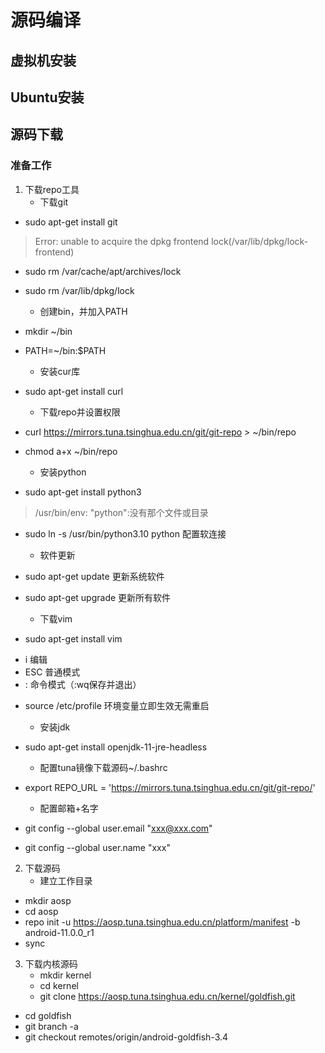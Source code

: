 # 源码编译

## 虚拟机安装

## Ubuntu安装

## 源码下载
### 准备工作
1. 下载repo工具
   * 下载git
- sudo apt-get install git
> Error: unable to acquire the dpkg frontend lock(/var/lib/dpkg/lock-frontend)
  - sudo rm /var/cache/apt/archives/lock
- sudo rm /var/lib/dpkg/lock
  
   * 创建bin，并加入PATH
- mkdir ~/bin
- PATH=~/bin:$PATH

   * 安装cur库
- sudo apt-get install curl 

   * 下载repo并设置权限
- curl https://mirrors.tuna.tsinghua.edu.cn/git/git-repo > ~/bin/repo
- chmod a+x ~/bin/repo

   * 安装python
- sudo apt-get install python3
> /usr/bin/env: "python":没有那个文件或目录
* sudo ln -s /usr/bin/python3.10 python 配置软连接

   * 软件更新
- sudo apt-get update 更新系统软件
- sudo apt-get upgrade 更新所有软件

   * 下载vim
- sudo apt-get install vim
* i 编辑
* ESC 普通模式
* : 命令模式（:wq保存并退出）
- source /etc/profile 环境变量立即生效无需重启

   * 安装jdk
- sudo apt-get install openjdk-11-jre-headless

   * 配置tuna镜像下载源码~/.bashrc
- export REPO_URL = 'https://mirrors.tuna.tsinghua.edu.cn/git/git-repo/'

   * 配置邮箱+名字
- git config --global user.email "xxx@xxx.com"
- git config --global user.name "xxx"


2. 下载源码
   * 建立工作目录
  - mkdir aosp
  - cd aosp
  - repo init -u https://aosp.tuna.tsinghua.edu.cn/platform/manifest -b android-11.0.0_r1
  - sync


3. 下载内核源码
   * mkdir kernel
   * cd kernel
   * git clone https://aosp.tuna.tsinghua.edu.cn/kernel/goldfish.git
  - cd goldfish
  - git branch -a
  - git checkout remotes/origin/android-goldfish-3.4
